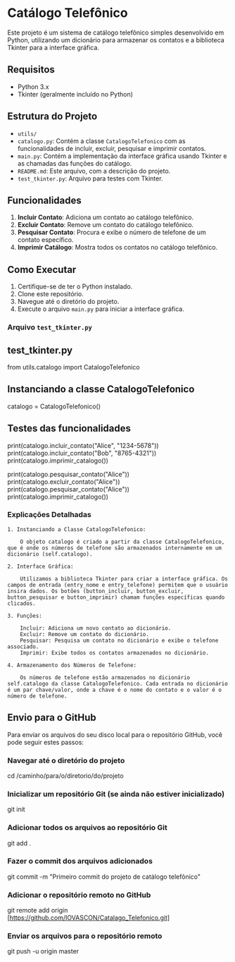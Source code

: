 # Catálogo Telefônico

Este projeto é um sistema de catálogo telefônico simples desenvolvido em Python, utilizando um dicionário para armazenar os contatos e a biblioteca Tkinter para a interface gráfica.

## Requisitos

- Python 3.x
- Tkinter (geralmente incluído no Python)

## Estrutura do Projeto

- `utils/`
- `catalogo.py`: Contém a classe `CatalogoTelefonico` com as funcionalidades de incluir, excluir, pesquisar e imprimir contatos.
- `main.py`: Contém a implementação da interface gráfica usando Tkinter e as chamadas das funções do catálogo.
- `README.md`: Este arquivo, com a descrição do projeto.
- `test_tkinter.py`: Arquivo para testes com Tkinter.

## Funcionalidades

1. **Incluir Contato**: Adiciona um contato ao catálogo telefônico.
2. **Excluir Contato**: Remove um contato do catálogo telefônico.
3. **Pesquisar Contato**: Procura e exibe o número de telefone de um contato específico.
4. **Imprimir Catálogo**: Mostra todos os contatos no catálogo telefônico.

## Como Executar

1. Certifique-se de ter o Python instalado.
2. Clone este repositório.
3. Navegue até o diretório do projeto.
4. Execute o arquivo `main.py` para iniciar a interface gráfica.

### Arquivo `test_tkinter.py`

## test_tkinter.py

from utils.catalogo import CatalogoTelefonico

## Instanciando a classe CatalogoTelefonico

catalogo = CatalogoTelefonico()

## Testes das funcionalidades

print(catalogo.incluir_contato("Alice", "1234-5678"))
print(catalogo.incluir_contato("Bob", "8765-4321"))
print(catalogo.imprimir_catalogo())

print(catalogo.pesquisar_contato("Alice"))
print(catalogo.excluir_contato("Alice"))
print(catalogo.pesquisar_contato("Alice"))
print(catalogo.imprimir_catalogo())

### Explicações Detalhadas

    1. Instanciando a Classe CatalogoTelefonico:

        O objeto catalogo é criado a partir da classe CatalogoTelefonico, que é onde os números de telefone são armazenados internamente em um dicionário (self.catalogo).

    2. Interface Gráfica:

        Utilizamos a biblioteca Tkinter para criar a interface gráfica. Os campos de entrada (entry_nome e entry_telefone) permitem que o usuário insira dados. Os botões (button_incluir, button_excluir, button_pesquisar e button_imprimir) chamam funções específicas quando clicados.

    3. Funções:

        Incluir: Adiciona um novo contato ao dicionário.
        Excluir: Remove um contato do dicionário.
        Pesquisar: Pesquisa um contato no dicionário e exibe o telefone associado.
        Imprimir: Exibe todos os contatos armazenados no dicionário.

    4. Armazenamento dos Números de Telefone:

        Os números de telefone estão armazenados no dicionário self.catalogo da classe CatalogoTelefonico. Cada entrada no dicionário é um par chave/valor, onde a chave é o nome do contato e o valor é o número de telefone.

## Envio para o GitHub

Para enviar os arquivos do seu disco local para o repositório GitHub, você pode seguir estes passos:

### Navegar até o diretório do projeto

cd /caminho/para/o/diretorio/do/projeto

### Inicializar um repositório Git (se ainda não estiver inicializado)

git init

### Adicionar todos os arquivos ao repositório Git

git add .

### Fazer o commit dos arquivos adicionados

git commit -m "Primeiro commit do projeto de catálogo telefônico"

### Adicionar o repositório remoto no GitHub

git remote add origin [https://github.com/IOVASCON/Catalago_Telefonico.git]

### Enviar os arquivos para o repositório remoto

git push -u origin master
